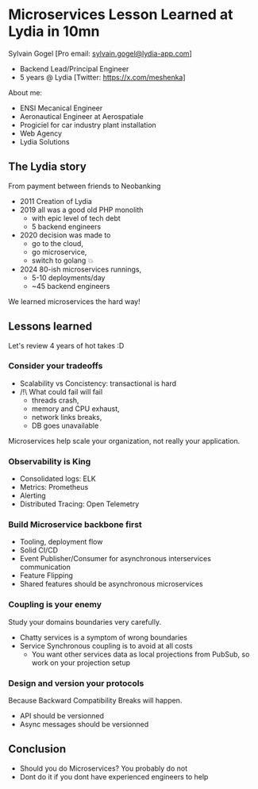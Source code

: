 # Microservices Lesson Learned at Lydia in 10mn

Sylvain Gogel [Pro email: sylvain.gogel@lydia-app.com]

* Backend Lead/Principal Engineer
* 5 years @ Lydia
[Twitter: https://x.com/meshenka]

About me:

* ENSI Mecanical Engineer
* Aeronautical Engineer at Aerospatiale
* Progiciel for car industry plant installation
* Web Agency
* Lydia Solutions

## The Lydia story

From payment between friends to Neobanking

* 2011 Creation of Lydia
* 2019 all was a good old PHP monolith
  * with epic level of tech debt
  * 5 backend engineers
* 2020 decision was made to
  * go to the cloud,
  * go microservice,
  * switch to golang :boom:
* 2024 80-ish microservices runnings,
  * 5-10 deployments/day
  * ~45 backend engineers

We learned microservices the hard way!

## Lessons learned

Let's review 4 years of hot takes :D

### Consider your tradeoffs

* Scalability vs Concistency: transactional is hard
* /!\ What could fail will fail
  * threads crash,
  * memory and CPU exhaust,
  * network links breaks,
  * DB goes unavailable

Microservices help scale your organization, not really your application.

### Observability is King

* Consolidated logs: ELK
* Metrics: Prometheus
* Alerting
* Distributed Tracing: Open Telemetry

### Build Microservice backbone first

* Tooling, deployment flow
* Solid CI/CD
* Event Publisher/Consumer for asynchronous interservices communication
* Feature Flipping
* Shared features should be asynchronous microservices

### Coupling is your enemy

Study your domains boundaries very carefully.

* Chatty services is a symptom of wrong boundaries
* Service Synchronous coupling is to avoid at all costs
  * You want other services data as local projections from PubSub,
    so work on your projection setup

### Design and version your protocols

Because Backward Compatibility Breaks will happen.

* API should be versionned
* Async messages should be versionned

## Conclusion

* Should you do Microservices? You probably do not
* Dont do it if you dont have experienced engineers to help
